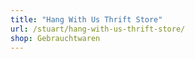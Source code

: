 ```yaml
---
title: "Hang With Us Thrift Store"
url: /stuart/hang-with-us-thrift-store/
shop: Gebrauchtwaren
---
```

